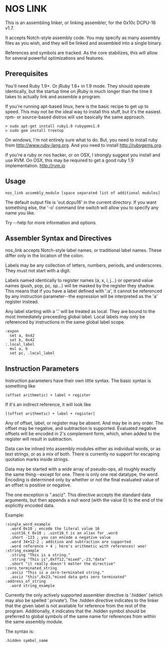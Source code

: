 NOS LINK
========

This is an assembling linker, or linking assembler, for the 0x10c DCPU-16 v1.7.

It accepts Notch-style assembly code. You may specify as many assembly files as you wish, and they will be linked and assembled into a single binary.

References and symbols are tracked. As the core stabilizes, this will allow for several powerful optimizations and features.


Prerequisites
-------------
You'll need Ruby 1.9+. Or jRuby 1.6+ in 1.9 mode. They should operate identically, but the startup time on jRuby is much longer than the time it takes to actually link and assemble a program.

If you're running apt-based linux, here is the basic recipe to get up to speed. This may not be the ideal way to install this stuff, but it's the easiest. rpm- or source-based distros will use basically the same approach.

    > sudo apt-get install ruby1.9 rubygems1.9
    > sudo gem install treetop

On windows, I'm not entirely sure what to do. But, you need to install ruby from http://www.ruby-lang.org. And you need to install http://rubygems.org.

If you're a ruby or nos hacker, or on OSX, I strongly suggest you install and use RVM. On OSX, this may be required to get a good ruby
1.9 implementation. http://rvm.io


Usage
-----

```
nos_link assembly_module [space separated list of additional modules]
```

The default output file is 'out.dcpu16' in the current directory. If you want something else, the '-o' command line switch will allow you to specify any name you like.

Try --help for more information and options.


Assembler Syntax and Directives
------------------------------

nos_link accepts Notch-style label names, or traditional label names. These differ only in the location of the colon.

Labels may be any collection of letters, numbers, periods, and underscores. They must not start with a digit.

Labels named identically to register names (a, x, i, j...) or operand value names (push, pop, pc, sp...) will be masked by the register they shadow. This means that if you have a label defined with ':a', it cannot be referenced by any instruction parameter--the expression will be interpreted as the 'a' register instead.

Any label starting with a '.' will be treated as local. They are bound to the most immediately preceeding global label. Local labels may only be referenced by instructions in the same global label scope.

```dasm16
:expon
  set a, 0x42
  set b, 0x42
:.local_label
  mul a, b
  set pc, .local_label
```

Instruction  Parameters
-----------------------

Instruction parameters have their own little syntax. The basic syntax is something like

    (offset arithmetic) + label + register 

If it's an indirect reference, it will look like

    [(offset arithmetic) + label + register]

Any of offset, label, or register may be absent. And may be in any order. The offset may be negative, and subtraction is supported. Evaluated negative offsets will be encoded in 2's complement form, which, when added to the register will result in subtraction. 

Data can be inlined into assembly modules either as individual words, or as text strings, or as a mix of both. There is currently no support for escaping quotation marks inside strings.

Data may be started with a wide array of pseudo-ops, all roughly exactly the same thing--except for one. There is only one real datatype, the word. Encoding is determined only by whether or not the final evaluated value of an offset is positive or negative.

The one exception is ".asciz". This directive accepts the standard data arguments, but then appends a null word (with the value 0) to the end of the explicitly encoded data.

Example:

```dasm16
:single_word_example
  .word 0x10 ; encode the literal value 16
  .uint16_t 0x10 ; .uint16_t is an alias for .word
  .short -123 ; you can encode a negative value
  .word 34+12-2 ; addition and subtraction are supported
  .word reference + 4 ; here's arithmetic with references! woo!
:string_example
  .string "This is a string."
  .string "This is",0xff12,"mixed",-23,"data"
  .short "it really doesn't matter the directive"
:zero_terminated_string
  .asciz "This is a zero-terminated string."
  .asciz "this",0x23,"mixed data gets zero terminated"
:address_of_string
  .word string_example
```

    
Currently the only actively supported assembler directive is '.hidden' (which may also be spelled '.private'). The .hidden directive indicates to the linker that the given label is not available for reference from the rest of the program. Additionally, it indicates that the .hidden symbol should be preferred to global symbols of the same name for references from within the same assembly module.

The syntax is:

```
.hidden symbol_name
```
